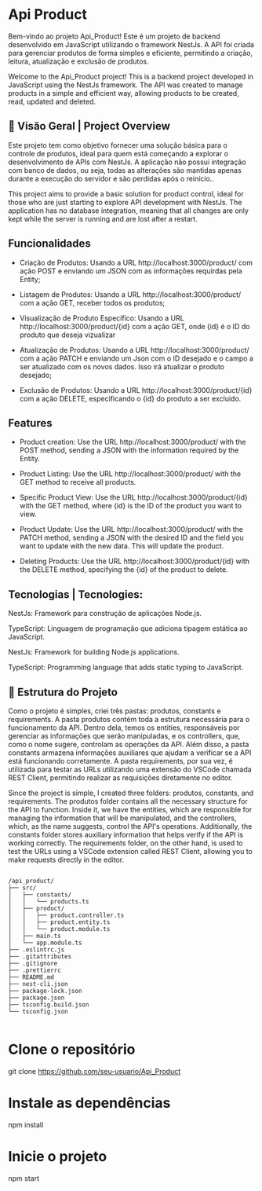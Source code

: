 # Api Product

Bem-vindo ao projeto Api_Product! Este é um projeto de backend desenvolvido em JavaScript utilizando o framework NestJs. A API foi criada para gerenciar produtos de forma simples e eficiente, permitindo a criação, leitura, atualização e exclusão de produtos.

Welcome to the Api_Product project! This is a backend project developed in JavaScript using the NestJs framework. The API was created to manage products in a simple and efficient way, allowing products to be created, read, updated and deleted.


## 📝 Visão Geral | Project Overview

Este projeto tem como objetivo fornecer uma solução básica para o controle de produtos, ideal para quem está começando a explorar o desenvolvimento de APIs com NestJs. A aplicação não possui integração com banco de dados, ou seja, todas as alterações são mantidas apenas durante a execução do servidor e são perdidas após o reinício..

This project aims to provide a basic solution for product control, ideal for those who are just starting to explore API development with NestJs. The application has no database integration, meaning that all changes are only kept while the server is running and are lost after a restart.

## Funcionalidades

- Criação de Produtos: Usando a URL http://localhost:3000/product/ com ação POST e enviando um JSON com as informações requirdas pela Entity;

- Listagem de Produtos: Usando a URL  http://localhost:3000/product/ com a ação GET, receber todos os produtos;

- Visualização de Produto Específico:  Usando a URL  http://localhost:3000/product/{id} com a ação GET, onde {id} é o ID do produto que deseja vizualizar

- Atualização de Produtos: Usando a URL http://localhost:3000/product/ com a ação PATCH e enviando um Json com o ID desejado e o campo a ser atualizado com os novos dados. Isso irá atualizar o produto desejado;

- Exclusão de Produtos: Usando a URL http://localhost:3000/product/{id} com a ação DELETE, especificando o {id} do produto a ser excluido.

## Features

- Product creation: Use the URL http://localhost:3000/product/ with the POST method, sending a JSON with the information required by the Entity.

- Product Listing: Use the URL http://localhost:3000/product/ with the GET method to receive all products.

- Specific Product View: Use the URL http://localhost:3000/product/{id} with the GET method, where {id} is the ID of the product you want to view.

- Product Update: Use the URL http://localhost:3000/product/ with the PATCH method, sending a JSON with the desired ID and the field you want to update with the new data. This will update the product.

- Deleting Products: Use the URL http://localhost:3000/product/{id} with the DELETE method, specifying the {id} of the product to delete.

## Tecnologias | Tecnologies: 

NestJs: Framework para construção de aplicações Node.js.

TypeScript: Linguagem de programação que adiciona tipagem estática ao JavaScript.

NestJs: Framework for building Node.js applications.

TypeScript: Programming language that adds static typing to JavaScript.

  
## 📂 Estrutura do Projeto

Como o projeto é simples, criei três pastas: produtos, constants e requirements. A pasta produtos contém toda a estrutura necessária para o funcionamento da API. Dentro dela, temos os entities, responsáveis por gerenciar as informações que serão manipuladas, e os controllers, que, como o nome sugere, controlam as operações da API. Além disso, a pasta constants armazena informações auxiliares que ajudam a verificar se a API está funcionando corretamente. A pasta requirements, por sua vez, é utilizada para testar as URLs utilizando uma extensão do VSCode chamada REST Client, permitindo realizar as requisições diretamente no editor.


Since the project is simple, I created three folders: produtos, constants, and requirements. The produtos folder contains all the necessary structure for the API to function. Inside it, we have the entities, which are responsible for managing the information that will be manipulated, and the controllers, which, as the name suggests, control the API's operations. Additionally, the constants folder stores auxiliary information that helps verify if the API is working correctly. The requirements folder, on the other hand, is used to test the URLs using a VSCode extension called REST Client, allowing you to make requests directly in the editor.



```plaintext

/api_product/
├── src/
│   ├── constants/
│   │   └── products.ts
│   ├── product/
│   │   ├── product.controller.ts
│   │   ├── product.entity.ts
│   │   └── product.module.ts
│   ├── main.ts
│   └── app.module.ts
├── .eslintrc.js
├── .gitattributes
├── .gitignore
├── .prettierrc
├── README.md
├── nest-cli.json
├── package-lock.json
├── package.json
├── tsconfig.build.json
└── tsconfig.json


```

# Clone o repositório
git clone https://github.com/seu-usuario/Api_Product

# Instale as dependências
npm install

# Inicie o projeto
npm start


